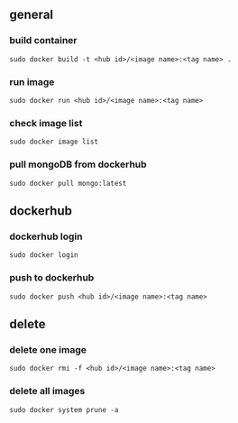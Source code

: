 ## general
### build container
    sudo docker build -t <hub id>/<image name>:<tag name> .

### run image
    sudo docker run <hub id>/<image name>:<tag name>
    
### check image list
    sudo docker image list
    
### pull mongoDB from dockerhub
    sudo docker pull mongo:latest
    
## dockerhub
### dockerhub login
    sudo docker login
### push to dockerhub
    sudo docker push <hub id>/<image name>:<tag name>

## delete
### delete one image
    sudo docker rmi -f <hub id>/<image name>:<tag name>
### delete all images
    sudo docker system prune -a
